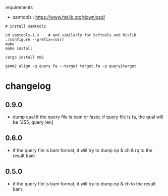 

requirements
* samtools : https://www.htslib.org/download/

```
# install samtools

cd samtools-1.x    # and similarly for bcftools and htslib
./configure --prefix=/usr/
make
make install
```



```
cargo install mm2

gsmm2 align -q query.fa --target target.fa -p query2target
```


# changelog

## 0.9.0

* dump qual if the query file is bam or fastq. if query file is fa, the qual will be [255; query_len]

## 0.6.0

* if the query file is bam format, it will try to dump np & ch & rq to the result bam

## 0.5.0

* if the query file is bam format, it will try to dump np & ch to the result bam